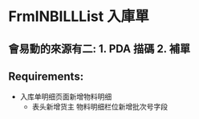 # FrmINBILLList 入庫單
## 會易動的來源有二: 1. PDA 描碼  2. 補單

## Requirements:
* 入库单明细页面新增物料明细	
  * 表头新增货主 物料明细栏位新增批次号字段

